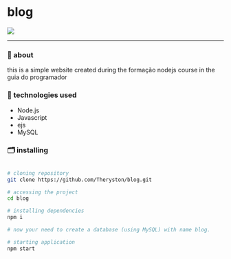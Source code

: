 # blog

<div>
  <img align="center" src="https://ik.imagekit.io/Theryston/Screenshot_20210514-154829__1__NOoVfFvwr.png">
</div>

----

### 🔖 about
this is a simple website created during the formação nodejs course in the guia do programador

### 🚀 technologies used
- Node.js
- Javascript
- ejs
- MySQL

### 🗂️ installing

```bash

# cloning repository
git clone https://github.com/Theryston/blog.git

# accessing the project
cd blog

# installing dependencies
npm i

# now your need to create a database (using MySQL) with name blog.

# starting application
npm start
```